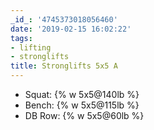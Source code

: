 ```yaml
---
_id_: '4745373018056460'
date: '2019-02-15 16:02:22'
tags:
- lifting
- stronglifts
title: Stronglifts 5x5 A
---
```


- Squat:    {% w 5x5@140lb %}
- Bench:    {% w 5x5@115lb %}
- DB Row:   {% w 5x5@60lb %}
